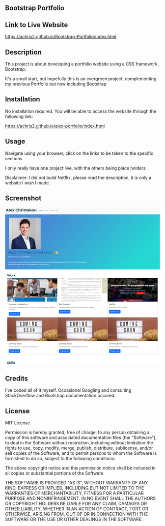 ## Bootstrap Portfolio


## Link to Live Website
https://achris2.github.io/Bootstrap-Portfolio/index.html

## Description

This project is about developing a portfolio website using a CSS framework, Bootstrap. 

It's a small start, but hopefully this is an evergreen project, complementing my previous Portfolio but now including Bootstrap. 

## Installation
No installation required. You will be able to access the website through the following link:

https://achris2.github.io/alex-portfolio/index.html

## Usage

Navigate using your browser, click on the links to be taken to the specific sections. 

I only really have one project live, with the others being place holders. 

Disclaimer: I did not build Netflix, please read the description, it is only a website I *wish* I made. 

## Screenshot


![Screenshot](https://github.com/achris2/Bootstrap-Portfolio/blob/main/images/screenshot-latest.png)


## Credits

I've coded all of it myself. Occasional Googling and consulting StackOverflow and Bootstrap documentation occured. 

## License
MIT License

Permission is hereby granted, free of charge, to any person obtaining a copy of this software and associated documentation files (the "Software"), to deal in the Software without restriction, including without limitation the rights to use, copy, modify, merge, publish, distribute, sublicense, and/or sell copies of the Software, and to permit persons to whom the Software is furnished to do so, subject to the following conditions:

The above copyright notice and this permission notice shall be included in all copies or substantial portions of the Software.

THE SOFTWARE IS PROVIDED "AS IS", WITHOUT WARRANTY OF ANY KIND, EXPRESS OR IMPLIED, INCLUDING BUT NOT LIMITED TO THE WARRANTIES OF MERCHANTABILITY, FITNESS FOR A PARTICULAR PURPOSE AND NONINFRINGEMENT. IN NO EVENT SHALL THE AUTHORS OR COPYRIGHT HOLDERS BE LIABLE FOR ANY CLAIM, DAMAGES OR OTHER LIABILITY, WHETHER IN AN ACTION OF CONTRACT, TORT OR OTHERWISE, ARISING FROM, OUT OF OR IN CONNECTION WITH THE SOFTWARE OR THE USE OR OTHER DEALINGS IN THE SOFTWARE.
